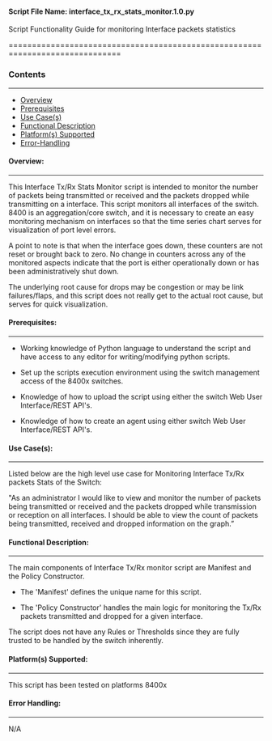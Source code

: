 #### Script File Name: interface\_tx\_rx\_stats\_monitor.1.0.py

Script Functionality Guide for monitoring Interface packets statistics

==============================================================================

### Contents
------------------------------------------------------------------------------
- [Overview](#Overview)
- [Prerequisites](#Prerequisites)
- [Use Case(s)](#Use_Case)
- [Functional Description](#Functional_Description)
- [Platform(s) Supported](#Platforms_Supported)
- [Error-Handling](#Error-Handling)

<a id='Overview'></a>
#### Overview:

------------------------------------------------------------------------------

This Interface Tx/Rx Stats Monitor script is intended to monitor the number of
packets being transmitted or received and the packets dropped while 
transmitting on a interface. This script monitors all interfaces of the 
switch. 8400 is an aggregation/core switch, and it is necessary to create an
easy monitoring mechanism on interfaces so that the time series chart serves 
for visualization of port level errors. 
 
A point to note is that when the interface goes down, these counters are not 
reset or brought back to zero. No change in counters across any of the 
monitored aspects indicate that the port is either operationally down or has 
been administratively shut down. 
 
The underlying root cause for drops may be congestion or may be link 
failures/flaps, and this script does not really get to the actual root cause,
but serves for quick visualization. 

<a id='Prerequisites'></a>
#### Prerequisites:
------------------------------------------------------------------------------

- Working knowledge of Python language to understand the script and have 
access to any editor for writing/modifying python scripts.

- Set up the scripts execution environment using the switch management access 
of the 8400x switches.

- Knowledge of how to upload the script using either the switch Web User 
Interface/REST API's.

- Knowledge of how to create an agent using either switch Web User 
Interface/REST API's.

<a id='Use_Case'/></a>
#### Use Case(s):

------------------------------------------------------------------------------

Listed below are the high level use case for Monitoring Interface Tx/Rx
packets Stats of the Switch:

"As an administrator I would like to view and monitor the number of
packets being transmitted or received and the packets dropped while
transmission or reception on all interfaces. I should be able to view the
count of packets being transmitted, received and dropped information on
the graph.”

<a id='Functional_Description'/></a>
#### Functional Description:

------------------------------------------------------------------------------

The main components of Interface Tx/Rx monitor script are Manifest and
the Policy Constructor.

- The 'Manifest' defines the unique name for this script. 

- The 'Policy Constructor' handles the main logic for monitoring the Tx/Rx 
packets transmitted and dropped for a given interface.  

The script does not have any Rules or Thresholds since they are fully trusted
to be handled by the switch inherently. 

<a id='Platforms_Supported'/></a>
#### Platform(s) Supported:

------------------------------------------------------------------------------
This script has been tested on platforms 8400x

<a id='Error-Handling'/></a>
#### Error Handling:

------------------------------------------------------------------------------
N/A
